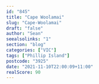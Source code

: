 ```yaml
---
id: "845"
title: "Cape Woolamai"
slug: "Cape-Woolamai"
draft: "false"
author: "Sean"
seealsolinks: "1"
section: "blog"
categories: ["VIC"]
tags: ["Phillip Island"]
postcode: "3925"
date: "2021-11-10T22:00:09+11:00"
realScore: 90
---
```

